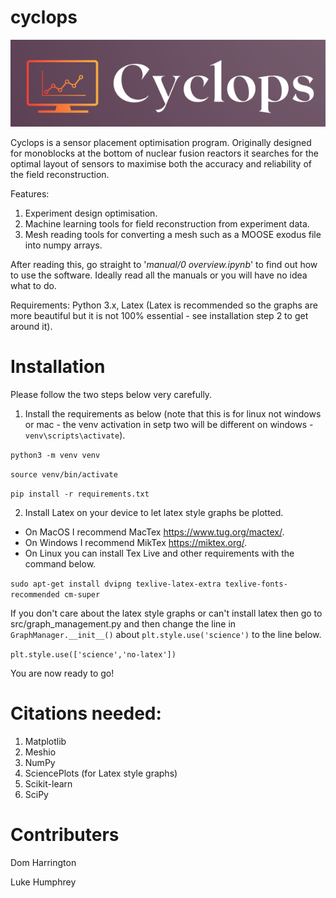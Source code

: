 # cyclops

![Overview diagram](logo.jpg "Title")

Cyclops is a sensor placement optimisation program. Originally designed for monoblocks at the bottom of nuclear fusion reactors it searches for the optimal layout of sensors to maximise both the accuracy and reliability of the field reconstruction.

Features:
1. Experiment design optimisation.
2. Machine learning tools for field reconstruction from experiment data.
3. Mesh reading tools for converting a mesh such as a MOOSE exodus file into numpy arrays.

After reading this, go straight to '*manual/0 overview.ipynb*' to find out how to use the software. Ideally read all the manuals or you will have no idea what to do.

Requirements: Python 3.x, Latex (Latex is recommended so the graphs are more beautiful but it is not 100% essential - see installation step 2 to get around it).


# Installation

Please follow the two steps below very carefully. 

1. Install the requirements as below (note that this is for linux not windows or mac - the venv activation in setp two will be different on windows - `venv\scripts\activate`).

`python3 -m venv venv`

`source venv/bin/activate`

`pip install -r requirements.txt`

2. Install Latex on your device to let latex style graphs be plotted. 

* On MacOS I recommend MacTex https://www.tug.org/mactex/.
* On Windows I recommend MikTex https://miktex.org/.
* On Linux you can install Tex Live and other requirements with the command below.

`sudo apt-get install dvipng texlive-latex-extra texlive-fonts-recommended cm-super`

If you don't care about the latex style graphs or can't install latex then go to src/graph_management.py and then change the line in `GraphManager.__init__()` about `plt.style.use('science')` to the line below.

`plt.style.use(['science','no-latex'])`

You are now ready to go!


# Citations needed:

1. Matplotlib
2. Meshio
3. NumPy
4. SciencePlots (for Latex style graphs)
5. Scikit-learn
6. SciPy


# Contributers

Dom Harrington

Luke Humphrey


